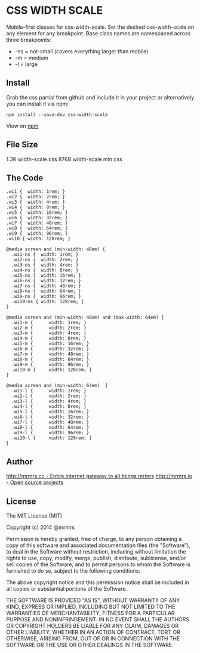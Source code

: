 # CSS WIDTH SCALE

  Mobile-first classes for css-width-scale.
  Set the desired css-width-scale on any element for any breakpoint.
  Base class names are namespaced across three breakpoints:

*  -ns = not-small (covers everything larger than mobile)
*  -m  = medium
*  -l  = large

## Install
Grab the css partial from github and include it in your project or alternatively
you can install it via npm:
```
npm install --save-dev css-width-scale
```
View on [npm](https://www.npmjs.org/package/css-width-scale)


## File Size

1.3K width-scale.css
876B width-scale.min.css

## The Code
```
.wi1 {  width: 1rem; }
.wi2 {  width: 2rem; }
.wi3 {  width: 4rem; }
.wi4 {  width: 8rem; }
.wi5 {  width: 16rem; }
.wi6 {  width: 32rem; }
.wi7 {  width: 48rem; }
.wi8 {  width: 64rem; }
.wi9 {  width: 96rem; }
.wi10 { width: 128rem; }

@media screen and (min-width: 48em) {
  .wi1-ns {  width: 1rem; }
  .wi2-ns {  width: 2rem; }
  .wi3-ns {  width: 4rem; }
  .wi4-ns {  width: 8rem; }
  .wi5-ns {  width: 16rem; }
  .wi6-ns {  width: 32rem; }
  .wi7-ns {  width: 48rem; }
  .wi8-ns {  width: 64rem; }
  .wi9-ns {  width: 96rem; }
  .wi10-ns { width: 128rem; }
}

@media screen and (min-width: 48em) and (max-width: 64em) {
  .wi1-m {      width: 1rem; }
  .wi2-m {      width: 2rem; }
  .wi3-m {      width: 4rem; }
  .wi4-m {      width: 8rem; }
  .wi5-m {      width: 16rem; }
  .wi6-m {      width: 32rem; }
  .wi7-m {      width: 48rem; }
  .wi8-m {      width: 64rem; }
  .wi9-m {      width: 96rem; }
  .wi10-m {     width: 128rem; }
}

@media screen and (min-width: 64em)  {
  .wi1-l {      width: 1rem; }
  .wi2-l {      width: 2rem; }
  .wi3-l {      width: 4rem; }
  .wi4-l {      width: 8rem; }
  .wi5-l {      width: 16rem; }
  .wi6-l {      width: 32rem; }
  .wi7-l {      width: 48rem; }
  .wi8-l {      width: 64rem; }
  .wi9-l {      width: 96rem; }
  .wi10-l {     width: 128rem; }
}

```

## Author

[http://mrmrs.cc - Entire internet gateway to all things mrmrs](http://mrmrs.cc)
[http://mrmrs.io - Open source projects](http://mrmrs.io)

## License

The MIT License (MIT)

Copyright (c) 2014 @mrmrs

Permission is hereby granted, free of charge, to any person obtaining a copy
of this software and associated documentation files (the "Software"), to deal
in the Software without restriction, including without limitation the rights
to use, copy, modify, merge, publish, distribute, sublicense, and/or sell
copies of the Software, and to permit persons to whom the Software is
furnished to do so, subject to the following conditions:

The above copyright notice and this permission notice shall be included in
all copies or substantial portions of the Software.

THE SOFTWARE IS PROVIDED "AS IS", WITHOUT WARRANTY OF ANY KIND, EXPRESS OR
IMPLIED, INCLUDING BUT NOT LIMITED TO THE WARRANTIES OF MERCHANTABILITY,
FITNESS FOR A PARTICULAR PURPOSE AND NONINFRINGEMENT. IN NO EVENT SHALL THE
AUTHORS OR COPYRIGHT HOLDERS BE LIABLE FOR ANY CLAIM, DAMAGES OR OTHER
LIABILITY, WHETHER IN AN ACTION OF CONTRACT, TORT OR OTHERWISE, ARISING FROM,
OUT OF OR IN CONNECTION WITH THE SOFTWARE OR THE USE OR OTHER DEALINGS IN
THE SOFTWARE.

